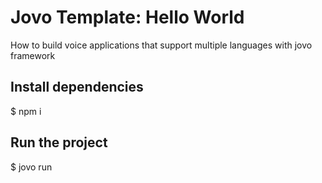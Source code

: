 # Jovo Template: Hello World

How to build voice applications that support multiple languages with jovo framework

## Install dependencies

$ npm i 

## Run the project 

$ jovo run